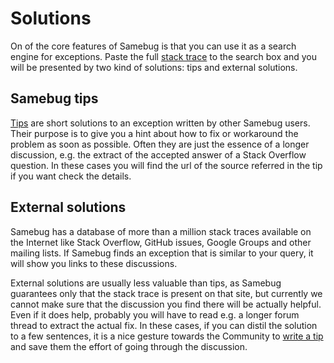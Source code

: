 # Solutions

On of the core features of Samebug is that you can use it as a search engine for exceptions.
Paste the full [stack trace](stacktrace.md) to the search box and you will be presented by two kind of solutions: tips and external solutions.

## Samebug tips

[Tips](write-tip.md) are short solutions to an exception written by other Samebug users. Their purpose is to give you a hint about
how to fix or workaround the problem as soon as possible. Often they are just the essence of a longer discussion,
e.g. the extract of the accepted answer of a Stack Overflow question. In these cases you will find the url of the
source referred in the tip if you want check the details.

## External solutions

Samebug has a database of more than a million stack traces available on the Internet like
Stack Overflow, GitHub issues, Google Groups and other mailing lists.
If Samebug finds an exception that is similar to your query, it will show you links to these discussions.

External solutions are usually less valuable than tips, as Samebug guarantees only that the stack trace is present
on that site, but currently we cannot make sure that the discussion you find there will be actually helpful.
Even if it does help, probably you will have to read e.g. a longer forum thread to extract the actual fix.
In these cases, if you can distil the solution to a few sentences, it is a nice gesture towards the Community to
[write a tip](write-tip.md) and save them the effort of going through the discussion.
